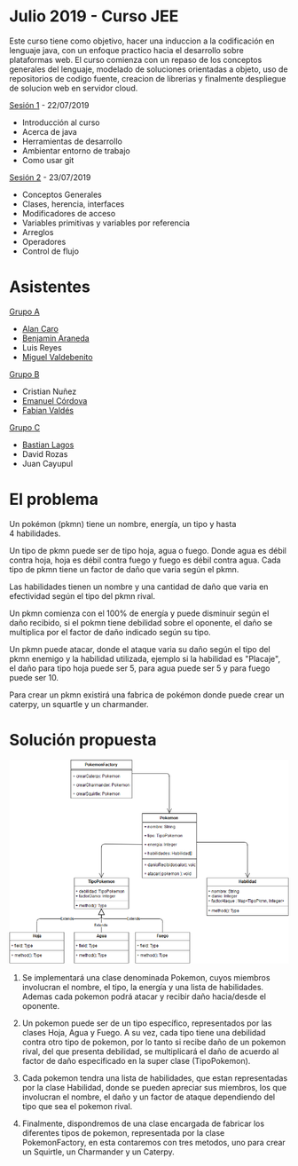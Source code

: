 # Julio 2019 - Curso JEE
Este curso tiene como objetivo, hacer una induccion a la codificación en lenguaje java, con un enfoque practico hacia el desarrollo sobre plataformas web. El curso comienza con un repaso de los conceptos generales del lenguaje, modelado de soluciones orientadas a objeto, uso de repositorios de codigo fuente, creacion de librerias y finalmente despliegue de solucion web en servidor cloud.

[Sesión 1](https://github.com/lbgutierrez/curso-jee-julio/blob/master/documentacion/presentaciones/Capacitaci%C3%B3n%20JEE%20-%20Sesi%C3%B3n%201.pptx?raw=true) - 22/07/2019
  - Introducción al curso
  - Acerca de java
  - Herramientas de desarrollo
  - Ambientar entorno de trabajo
  - Como usar git

[Sesión 2](https://github.com/lbgutierrez/curso-jee-julio/blob/master/documentacion/presentaciones/Capacitaci%C3%B3n%20JEE%20-%20Sesi%C3%B3n%202.pptx?raw=true) - 23/07/2019
  - Conceptos Generales
  - Clases, herencia, interfaces
  - Modificadores de acceso
  - Variables primitivas y variables por referencia
  - Arreglos
  - Operadores
  - Control de flujo

# Asistentes

[Grupo A](https://github.com/benjaranedad/Proyecto-Pokemon)
  - [Alan Caro](https://github.com/Alancaro2)
  - [Benjamin Araneda](https://github.com/benjaranedad)
  - Luis Reyes
  - [Miguel Valdebenito](https://github.com/caiido)

[Grupo B](https://github.com/favc5/curso-jee-sesion2)
  - Cristian Nuñez
  - [Emanuel Córdova](https://github.com/EmanuelCordova)
  - [Fabian Valdés](https://github.com/favc5)

[Grupo C](https://github.com/BastianHor/ProyectoPokemon)
  - [Bastian Lagos](https://github.com/BastianHor)
  - David Rozas
  - Juan Cayupul

# El problema
Un pokémon (pkmn) tiene un nombre, energía, un tipo y hasta 4 habilidades.

Un tipo de pkmn puede ser de tipo hoja, agua o fuego. Donde agua es débil contra hoja, hoja es débil contra fuego y fuego es débil contra agua. Cada tipo de pkmn tiene un factor de daño que varia según el pkmn.

Las habilidades tienen un nombre y una cantidad de daño que varia en efectividad según el tipo del pkmn rival.

Un pkmn comienza con el 100% de energía y puede disminuir según el daño recibido, si el pokmn tiene debilidad sobre el oponente, el daño se multiplica por el factor de daño indicado según su tipo.

Un pkmn puede atacar, donde el ataque varia su daño según el tipo del pkmn enemigo y la habilidad utilizada, ejemplo si la habilidad es "Placaje", el daño para tipo hoja puede ser 5, para agua puede ser 5 y para fuego puede ser 10.

Para crear un pkmn existirá una fabrica de pokémon donde puede crear un caterpy, un squartle y un charmander.

# Solución propuesta

![alt text](https://raw.githubusercontent.com/lbgutierrez/curso-jee-julio/master/documentacion/ejercicios-resueltos/sesion-1/DC_Pokemon.png)

1. Se implementará una clase denominada Pokemon, cuyos miembros involucran el nombre, el tipo, la energía y una lista de habilidades. Ademas cada pokemon podrá atacar y recibir daño hacia/desde el oponente.

2. Un pokemon puede ser de un tipo específico, representados por las clases Hoja, Agua y Fuego. A su vez, cada tipo tiene una debilidad contra otro tipo de pokemon, por lo tanto si recibe daño de un pokemon rival, del que presenta debilidad, se multiplicará el daño de acuerdo al factor de daño especificado en la super clase (TipoPokemon).

3. Cada pokemon tendra una lista de habilidades, que estan representadas por la clase Habilidad, donde se pueden apreciar sus miembros, los que involucran el nombre, el daño y un factor de ataque dependiendo del tipo que sea el pokemon rival.

4. Finalmente, dispondremos de una clase encargada de fabricar los diferentes tipos de pokemon, representada por la clase PokemonFactory, en esta contaremos con tres metodos, uno para crear un Squirtle, un Charmander y un Caterpy.
